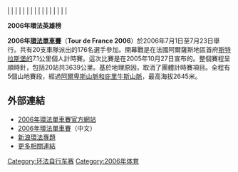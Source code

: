 |  |
|  |
|  |
|  |
|  |
|  |
|  |
|  |

**2006年環法英雄榜**

**2006年[環法單車賽](https://zh.wikipedia.org/wiki/環法單車賽 "wikilink")**（**Tour
de France
2006**）於2006年7月1日至7月23日舉行。共有20支車隊派出的176名選手參加。開幕戰是在法國阿爾薩斯地區首府[斯特拉斯堡的](../Page/斯特拉斯堡.md "wikilink")7.1公里個人計時賽。這次比賽是在2005年10月27日宣布的。整個賽程呈順時針，包括20站共3639公里。基於地理原因，取消了團體計時賽項目。全程有5個山地賽段，經過[阿爾卑斯山脈和](https://zh.wikipedia.org/wiki/阿尔卑斯山脉 "wikilink")[庇里牛斯山脈](https://zh.wikipedia.org/wiki/比利牛斯山脉 "wikilink")，最高海拔2645米。

## 外部連結

  - [2006年環法單車賽官方網站](https://web.archive.org/web/20080615022824/http://www.letour.fr/2006/TDF/presentation/us/index.html)
  - [2006年環法單車賽](https://web.archive.org/web/20060706024820/http://www.100111.com/fr/)（中文）
  - [新浪環法專題](http://sports.sina.com.cn/z/tourdefr06/)
  - [更多相關連結](https://web.archive.org/web/20050720073343/http://www.w3os.nl/logos/protour/#letour)

[Category:环法自行车赛](https://zh.wikipedia.org/wiki/Category:环法自行车赛 "wikilink")
[Category:2006年体育](https://zh.wikipedia.org/wiki/Category:2006年体育 "wikilink")
